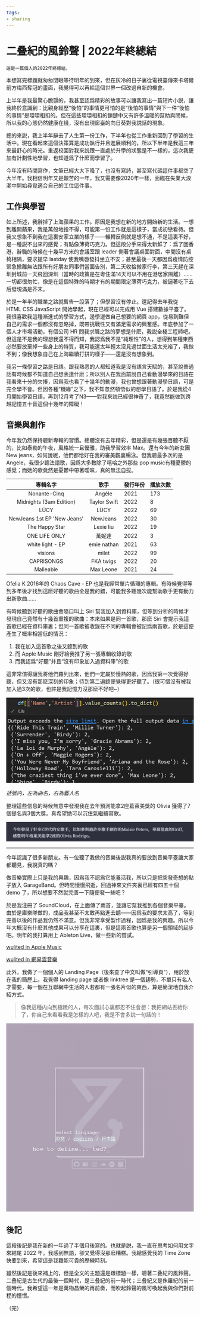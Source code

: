 ```yaml
---
tags:
- sharing
---
```

# 二叠紀的風鈴聲 | 2022年終總結


	這是一篇個人的2022年終總結。

本想寫完標題就匆匆閉眼等待明年的到來，但在灰冷的日子裏從電視臺傳來卡塔爾前方梅西奪冠的畫面，我覺得可以再給這個世界一個改過自新的機會。


上半年是我最驚心膽顫的，我甚至認爲精彩的故事可以讓我寫出一篇短片小説，讓我終於意識到：比親身經歷“後怕”的事情更可怕的是“後怕的事情”與下一件“後怕的事情”是環環相扣的。但在這些環環相扣的鎖鏈中又有許多溫暖的幫助與問候，所以我的心態仍然健康在綫，沒有出現窗臺的向日葵對我説話的現象。


總的來説，我上半年辭去了人生第一份工作，下半年也從工作重新回到了學習的生活中。現在看起來這個決策算是成功執行并且進展順利的，所以下半年是我這三年來最舒心的時光。重返校園對我來説跟一直處於升學的狀態是不一樣的，這次我更加有計劃性地學習，也知道爲了什麽而學習了。


今年沒有時間寫作，文筆已經大大下降了，也沒有寫詩，甚至寫代碼這件事都空了大半年。我相信明年又是艱苦的一年，我又需要像2020年一樣，面臨在失業大浪潮中開始尋覓適合自己的工位這件事。


## 工作與學習


如上所述，我辭掉了上海蘋果的工作。原因是我想在新的地方開始新的生活。一想到離開蘋果，我是萬般地捨不得，可能第一份工作就是這樣子，當成初戀看待。但我又想象不到我在這裏安家立業的樣子——輾轉反側就是想不通，不是這裏不好，是一種説不出來的感覺；有點像薄荷巧克力。但這段分手來得太新鮮了：爲了回香港，辭職的時候在十幾平方米的會議室跟 leader 側著會議桌面對面，中間沒有桌椅相隔，要求提早 lastday 使我嘴唇發抖坐立不安；甚至最後一天都因爲疫情防控緊急撤離無法跟所有好朋友同事們當面告別，第二天收拾搬家行李，第三天趕在深圳封城前一天飛回深圳（當時的政策是在粵住滿14天可以不用在港居家隔離）……一切都很匆忙，像是在這個特殊的時期才有的期間限定薄荷巧克力，被逼著吃下去后發現滿是芥末。


於是一年半的職業之路就暫告一段落了；但學習沒有停止。還記得去年我從 HTML CSS JavaScript 開始學起，現在已經可以完成用 Vue 搭建數據平臺了。我很喜歡我這種漸進式的學習方式，邊學邊做自己想要的網頁 app，從易到難但自己的需求一個都沒有忽略掉，既帶挑戰性又有滿足需求的興奮感。年底參加了一個人才市場活動，有個公司 HR 問我求職之路的夢想是什麽，我説全棧工程師吧。但這是不是我的理想我還不得而知，我認爲我不是“純理性”的人，想得到某種東西必然要放棄掉一些身上的特質，我可能還太年輕太沒見過世面生活太充裕了，我做不到；像我想象自己在上海繼續打拼的樣子——還是沒有想象到。


我另一條學習之路是日語。跟我熟悉的人都知道我是沒有語言天賦的，甚至說普通話有時候都不知道自己想表達什麽；所以別人在我面前說自己看動漫學來的日語在我看來十分的欠揍，因爲我也看了十幾年的動漫，我也曾想跟著動漫學日語，可是完全學不會。但因各種“機緣”之下，我不知忽然頓悟似的想學日語了。於是我從4月開始學習日語，再到12月考了N3——對我來説已經很神奇了，我竟然能做到跨越記憶五十音這個十幾年的障礙！



## 音樂與創作


今年我仍然保持聼新專輯的習慣。總體沒有去年精彩，但是還是有幾張百聽不厭的，比如泰勒的午夜，風格統一且優雅，助我學習效率 Max。還有今年的新女團 New  jeans，如何說呢，他們都恰好在我的審美觀裏暢泳。但我聼最多次的是 Angele，我很少聼法語歌，因爲大多數除了嘻哈之外那些 pop music有種憂鬱的感覺；而她的歌竟然是憂鬱中帶著曖昧，真的無法自拔。


|專輯名字|歌手|發行年份|播放次數|
|:-----:|:----:|-----------|-------|
|Nonante-Cinq|Angèle|2021|173|
|Midnights (3am Edition)|Taylor Swift|2022|8|
|LÜCY|LÜCY|2022|69|
|NewJeans 1st EP 'New Jeans'|NewJeans|2022|30|
|The Happy Star|Lexie liu|2022|19|
|ONE LIFE ONLY|萬妮達|2022|3|
|white light - EP|emie nathan|2021|63|
|visions|milet|2022|99|
|CAPRISONGS|FKA twigs|2022|20|
|Malleable|Max Leone|2021|24|


Ofelia K 2016年的 Chaos Cave - EP 也是我經常單片循環的專輯。有時候覺得等到多年後才找到這麽好聽的歌曲全是我的錯，可能我多聽幾次能幫助歌手更有動力出新歌曲……


有時候聽到好聽的歌曲會隨口叫上 Siri 幫我加入到資料庫，但等到分析的時候才發現自己竟然有十幾首重複的歌曲：本來如果是同一首歌，那麽 Siri 會提示我這首歌已經在資料庫裏；但同一首歌被收錄在不同的專輯會被記爲兩首歌，於是這便產生了概率相當低的情況：

1. 我在加入這首歌之後又聼到的歌
2. 而 Apple Music 剛好給我推了另一張專輯收錄的歌
3. 而我認爲“好聽”并且“沒有印象加入過資料庫”的歌

這非常值得讓我將他們羅列出來，他們一定屬於慢熱的歌，因爲我第一次覺得好聽，但又沒有那麽深刻的印象；待到第二遍聼便覺得更好聽了。（很可惜沒有被我加入過3次的歌，也許是我記憶力沒那麽不好吧~）


![](img/2022-conclusion-3.png)

*括號内，左為曲名，右為藝人名*


整理這些信息的時候無意中發現我在去年預測能拿2座葛萊美獎的 Olivia 獲得了7個提名與3個大獎。真希望她可以沉住氣繼續寫歌。

![](img/2022-conclusion-1.png)

---

今年認識了很多新朋友。有一位聽了我做的音樂後説我真的要放到音樂平臺讓大家都聽見，我說真的嗎？


做音樂實際上只是我的興趣，因爲我不認爲它能養活我，所以只是把突發奇想的點子放入 GarageBand。但時間慢慢飛逝，回過神來文件夾裏已經有四五十個 demo 了，所以想要不然就完善一下隨便發一些吧？


於是我注冊了 SoundCloud，在上面傳了兩首，並讓它幫我推到各個音樂平臺。由於是庫樂隊做的，成品我甚至不太敢再點進去聼——因爲我的要求太高了，等到完善以後的作品我仍然不滿意。但我非常享受製作過程，因爲是我的興趣。所以今年大概沒有什麽其他成果可以分享在這裏，但是這兩首歌也算是另一個領域的起步吧。明年的我打算用上 Ableton Live，做一些新的嘗試。

[wulited in Apple Music](https://music.apple.com/us/artist/wulited/1649381611)

[wulited in 網易雲音樂](https://music.163.com/#/artist?id=54319144)

此外，我做了一個個人的 Landing Page（後來查了中文叫做“引導頁”），用於放在我的簡歷上。我覺得 landing page 或者像 linktree 是一個趨勢，不單只有名人才需要，每一個在互聯網中生活的人若都有一張名片似的東西，算是簡潔地自我介紹方式。


>像我這種内向到極緻的人，每次面試心裏都忍不住會想：我把網站丟給你了，你自己來看看我是怎樣的人吧，我是不會多説一句話的！



![](img/2022-conclusion-2.png)



## 後記

這段後記是我在新的一年過了半個月後寫的。也就是説，我一直在思考如何用文字來結尾 2022 年。我感到無語，卻又覺得沒那麽糟糕。我總感覺我的 Time Zone 快要到來，希望這是我難能可貴的歷練時刻。

雖然後記是後來補上的，但是全文的主題還是跟標題一樣，聼著二叠紀的風鈴聲。二叠紀是古生代的最後一個時代，是三叠紀的前一時代；三叠紀又是侏羅紀的前一個時代。我希望這一年是萬物昌榮的再前奏，而吹起鈴聲的風可喚起我與你們對前程的憧憬。


（完）












